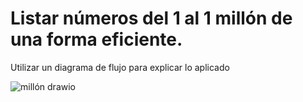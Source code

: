 # Listar números del 1 al 1 millón de una forma eficiente. 
Utilizar un diagrama de flujo para explicar lo aplicado

![millón drawio](https://github.com/elianap11/millon/assets/39173046/e38f22e5-25b9-47c6-9dcf-5ad82b46b30d)
